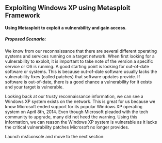 ## Exploiting Windows XP using Metasploit Framework

#### Using Metasploit to exploit a vulnerability and gain access.

#### 

##### Proposed Scenario:

We know from our reconnaissance that there are several different operating systems and services running on a target network. When first looking for a vulnerability to exploit, it is important to take note of the version a specific service or OS is running. A good starting point is looking for out-of-date software or systems. This is because out-of-date software usually lacks the vulnerability fixes \(called patches\) that software updates provide. If software is out-of-date, there is a good chance a vulnerability for it exists and your target is vulnerable.

Looking back at our trusty reconnaissance information, we can see a Windows XP system exists on the network. This is great for us because we know Microsoft ended support for its popular Windows XP operating system on April 8th, 2014. Even though Microsoft pleaded with the tech community to upgrade, many did not heed the warning. Using this information, we can reason the Windows XP system is vulnerable as it lacks the critical vulnerability patches Microsoft no longer provides.



Launch msfconsole and move to the next section

